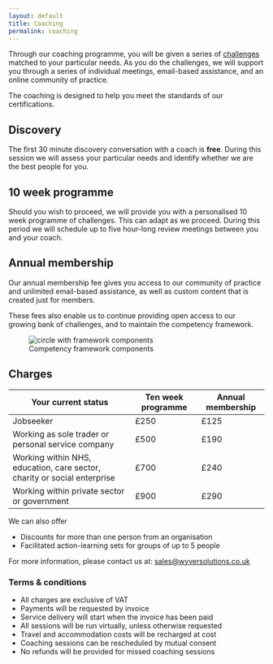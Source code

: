 ```yaml
---
layout: default
title: Coaching
permalink: coaching
---
```

Through our coaching programme, you will be given a series of [challenges](/challenges) matched to your particular needs. As you do the challenges, we will support you through a series of individual meetings, email-based assistance, and an online community of practice.

The coaching is designed to help you meet the standards of our certifications.

<div class="row">
    <div class="col-lg-6">
      <h2>Discovery</h2>
      <p>The first 30 minute discovery conversation with a coach is <strong>free</strong>. During this session we will assess your particular needs and identify whether we are the best people for you.</p>
      <h2>10 week programme</h2>
      <p>Should you wish to proceed, we will provide you with a personalised 10 week programme of challenges. This can adapt as we proceed. During this period we will schedule up to five hour-long review meetings between you and your coach.</p>
      <h2>Annual membership</h2>
      <p>Our annual membership fee gives you access to our community of practice and unlimited email-based assistance, as well as custom content that is created just for members.</p>
      <p>These fees also enable us to continue providing open access to our growing bank of challenges, and to maintain the competency framework.</p>
    </div>
        <div class="col-lg-6">
            <figure class="figure">
                <img class="img-fluid" src="{{ '/assets/images/framework.png' | relative_url }}" alt="circle with framework components" />
                <figcaption class="figure-caption text-center">Competency framework components</figcaption>
            </figure>
        </div>
    </div>
<div class="row">
    <div class="col-lg-12">
        <h2>Charges</h2>
        <table class="table table-bordered table-hover">
            <thead class="thead-dark">
                <th>Your current status</th>
                <th>Ten week programme</th>
                <th>Annual membership</th>
            </thead>
            <tr>
                <td>Jobseeker</td>
                <td>£250</td>
                <td>£125</td>
            </tr>
            <tr>
                <td>Working as sole trader or personal service company</td>
                <td>£500</td>
                <td>£190</td>
            </tr>
            <tr>
                <td>Working within NHS, education, care sector, charity or social enterprise</td>
                <td>£700</td>
                <td>£240</td>
            </tr>
            <tr>
                <td>Working within private sector or government</td>
                <td>£900</td>
                <td>£290</td>
            </tr>
        </table>
    <p>We can also offer</p>
    <ul>
        <li>Discounts for more than one person from an organisation</li>
        <li>Facilitated action-learning sets for groups of up to 5 people</li>
    </ul>
    <p>For more information, please contact us at: <a href="mailto:sales@wyversolutions.co.uk">sales@wyversolutions.co.uk</a></p>
    <h3>Terms &amp; conditions</h3>
    <ul>
        <li>All charges are exclusive of VAT</li>
        <li>Payments will be requested by invoice</li>
        <li>Service delivery will start when the invoice has been paid</li>
        <li>All sessions will be run virtually, unless otherwise requested</li>
        <li>Travel and accommodation costs will be recharged at cost</li>
        <li>Coaching sessions can be rescheduled by mutual consent</li>
        <li>No refunds will be provided for missed coaching sessions</li>
    </ul>




</div>

</div>







 

